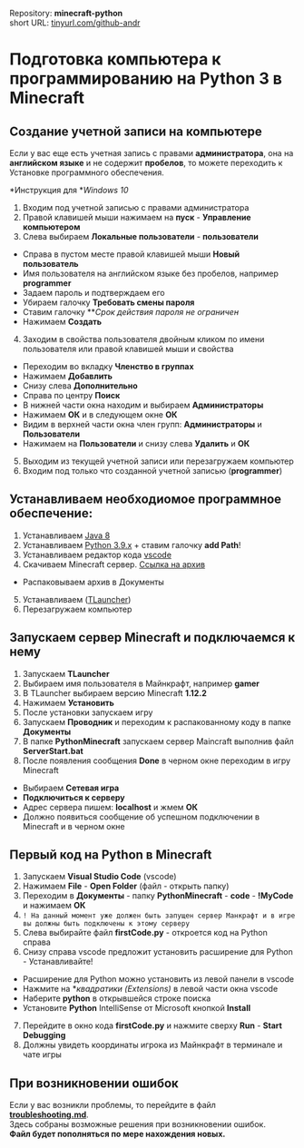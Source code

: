 Repository: **minecraft-python**  
short URL: [tinyurl.com/github-andr](https://tinyurl.com/github-andr)

# Подготовка компьютера к программированию на Python 3 в Minecraft

## Создание учетной записи на компьютере

Если у вас еще есть учетная запись с правами **администратора**, она на **английском языке** и не содержит **пробелов**, то можете переходить к Установке программного обеспечения.

*Инструкция для **Windows 10*

1. Входим под учетной записью с правами администратора
2. Правой клавишей мыши нажимаем на **пуск** - **Управление компьютером**
3. Слева выбираем **Локальные пользователи** - **пользователи**
  * Справа в пустом месте правой клавишей мыши **Новый пользователь**
  * Имя пользователя на английском языке без пробелов, например **programmer**
  * Задаем пароль и подтверждаем его
  * Убираем галочку **Требовать смены пароля**
  * Ставим галочку ***Срок действия пароля не ограничен* 
  * Нажимаем **Создать**
4. Заходим в свойства пользователя двойным кликом по имени пользователя или правой клавишей мыши и свойства
  * Переходим во вкладку **Членство в группах**
  * Нажимаем **Добавлить**
  * Снизу слева **Дополнительно**
  * Справа по центру **Поиск**
  * В нижней части окна находим и выбираем **Администраторы**
  * Нажимаем **ОК** и в следующем окне **ОК**
  * Видим в верхней части окна член групп: **Администраторы** и **Пользователи**
  * Нажимаем на **Пользователи** и снизу слева **Удалить** и **ОК**
5. Выходим из текущей учетной записи или перезагружаем компьютер
6. Входим под только что созданной учетной записью (**programmer**)


## Устанавливаем необходиомое программное обеспечение:

1. Устанавливаем [Java 8](https://www.java.com/ru/download/manual.jsp)
2. Устанавливаем [Python 3.9.x](https://www.python.org/ftp/python/3.9.13/python-3.9.13-amd64.exe) + ставим галочку **add Path**!
3. Устанавливаем редактор кода [vscode](https://code.visualstudio.com/docs/setup/windows)
4. Скачиваем Minecraft сервер. [Ссылка на архив](https://tinyurl.com/minesrv)
  * Распаковываем архив в Документы
5. Устанавливаем ([TLauncher](https://tlauncher.org/))
6. Перезагружаем компьютер


## Запускаем сервер Minecraft и подключаемся к нему

1. Запускаем **TLauncher**
2. Выбираем имя пользователя в Майнкрафт, например **gamer**
3. В TLauncher выбираем версию Minecraft **1.12.2**
4. Нажимаем **Установить**
5. После установки запускаем игру
6. Запускаем **Проводник** и переходим к распакованному коду в папке **Документы**
7. В папке **PythonMinecraft** запускаем сервер Maincraft выполнив файл **ServerStart.bat**
8. После появления сообщения **Done** в черном окне переходим в игру Minecraft
  * Выбираем **Сетевая игра**
  * **Подключиться к серверу**
  * Адрес сервера пишем: **localhost** и жмем **ОК**
  * Должно появиться сообщение об успешном подключении в Minecraft и в черном окне


## Первый код на Python в Minecraft

1. Запускаем **Visual Studio Code** (vscode)
2. Нажимаем **File** - **Open Folder** (файл - открыть папку)
3. Переходим в **Документы** - папку **PythonMinecraft** - **code** - **!MyCode** и нажимаем **ОК**
4. `! На данный момент уже должен быть запущен сервер Манкрафт и в игре вы должны быть подключены к этому серверу`
5. Слева выбирайте файл **firstCode.py** - откроется код на Python справа
6. Снизу справа vscode предложит установить расширение для Python - Устанавливайте!
  * Расширение для Python можно установить из левой панели в vscode
  * Нажмите на **квадратики *(Extensions)** в левой части окна vscode
  * Наберите **python** в открывшейся строке поиска
  * Установите **Python** IntelliSense от Microsoft кнопкой **Install**
7. Перейдите в окно кода **firstCode.py** и нажмите сверху **Run** - **Start Debugging**
8. Должны увидеть координаты игрока из Майнкрафт в терминале и чате игры


## При возникновении ошибок

Если у вас возникли проблемы, то перейдите в файл [**troubleshooting.md**](troubleshooting.md).  
Здесь собраны возможные решения при возникновении ошибок.  
**Файл будет пополняться по мере нахождения новых.**
